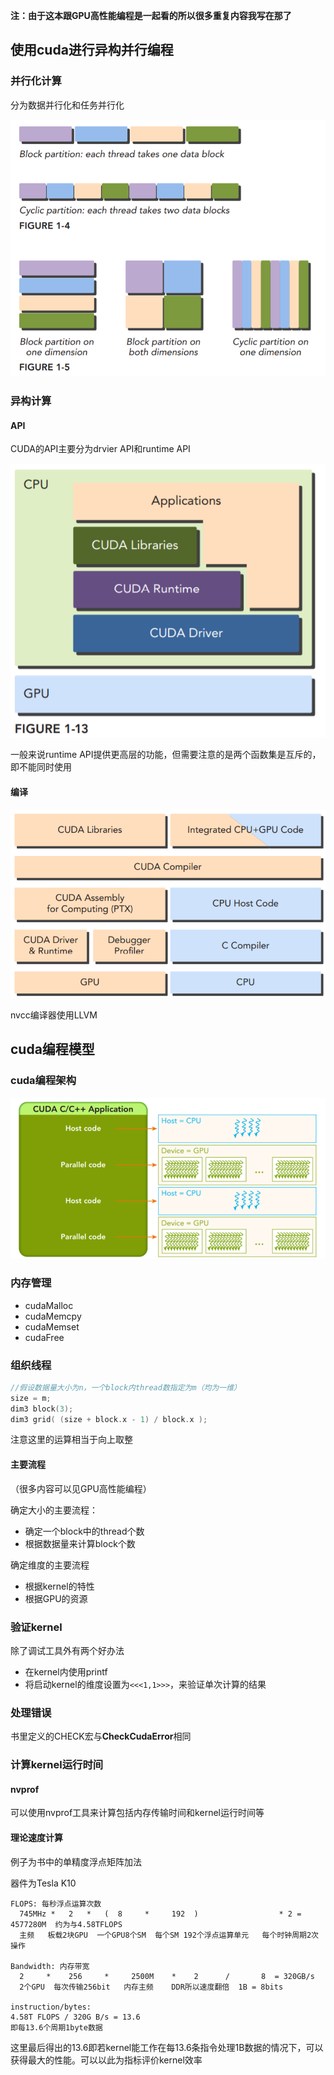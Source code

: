 **注：由于这本跟GPU高性能编程是一起看的所以很多重复内容我写在那了**

## 使用cuda进行异构并行编程

### 并行化计算

分为数据并行化和任务并行化

![](pic\PCCP_1.png)

### 异构计算

#### API

CUDA的API主要分为drvier API和runtime API

![](pic\PCCP_2.png)

一般来说runtime API提供更高层的功能，但需要注意的是两个函数集是互斥的，即不能同时使用

#### 编译

![](pic\PCCP_3.png)

nvcc编译器使用LLVM

## cuda编程模型

### cuda编程架构

![](pic\PCCP_4.png)

### 内存管理

* cudaMalloc
* cudaMemcpy
* cudaMemset
* cudaFree

### 组织线程

```c
//假设数据量大小为n，一个block内thread数指定为m（均为一维）
size = m;
dim3 block(3);
dim3 grid( (size + block.x - 1) / block.x );
```

注意这里的运算相当于向上取整

#### 主要流程

（很多内容可以见GPU高性能编程）

确定大小的主要流程：

* 确定一个block中的thread个数
* 根据数据量来计算block个数

确定维度的主要流程

* 根据kernel的特性
* 根据GPU的资源

### 验证kernel

除了调试工具外有两个好办法

* 在kernel内使用printf
* 将启动kernel的维度设置为`<<<1,1>>>`，来验证单次计算的结果

### 处理错误

书里定义的CHECK宏与**CheckCudaError**相同

### 计算kernel运行时间

#### nvprof

可以使用nvprof工具来计算包括内存传输时间和kernel运行时间等

#### 理论速度计算

例子为书中的单精度浮点矩阵加法

器件为Tesla K10

```
FLOPS: 每秒浮点运算次数
  745MHz *   2   *   (  8     *     192  )                  * 2 = 4577280M  约为与4.58TFLOPS
  主频   板载2块GPU  一个GPU8个SM  每个SM 192个浮点运算单元   每个时钟周期2次操作
  
Bandwidth: 内存带宽
  2     *    256     *     2500M    *    2      /       8  = 320GB/s
  2个GPU  每次传输256bit   内存主频    DDR所以速度翻倍  1B = 8bits
  
instruction/bytes:
4.58T FLOPS / 320G B/s = 13.6
即每13.6个周期1byte数据
```

这里最后得出的13.6即若kernel能工作在每13.6条指令处理1B数据的情况下，可以获得最大的性能。可以以此为指标评价kernel效率